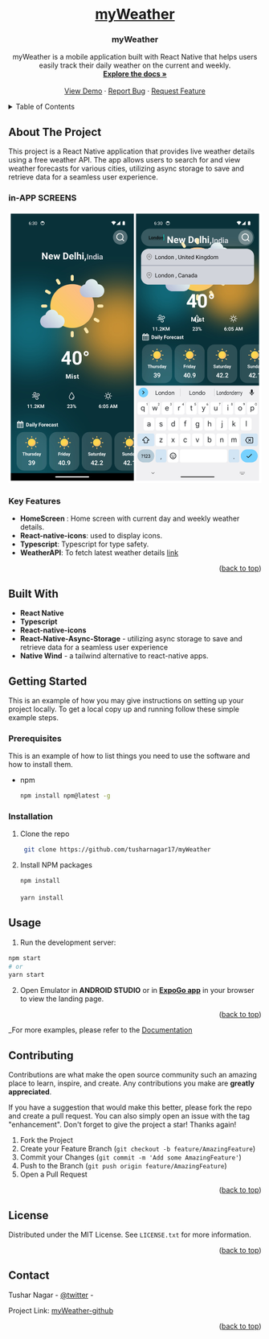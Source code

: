 <a name="readme-top"></a>

<!-- [![Contributors][contributors-shield]][contributors-url]
[![Forks][forks-shield]][forks-url]
[![Stargazers][stars-shield]][stars-url]
[![Issues][issues-shield]][issues-url]
[![MIT License][license-shield]][license-url]
[![LinkedIn][linkedin-shield]][linkedin-url] -->

<!-- PROJECT LOGO -->
<br />
<div align="center">
  <a href="https://github.com/tusharnagar17/myWeather">
    <h1>myWeather</h1>
  </a>

  <h3 align="center">myWeather</h3>

  <p align="center">
  myWeather is a mobile application built with React Native that helps users easily track their daily weather on the current and weekly.
    <br />
    <a href=""><strong>Explore the docs »</strong></a>
    <br />
    <br />
    <a href="https://github.com/tusharnagar17/myWeather">View Demo</a>
    ·
    <a href="https://github.com/tusharnagar17/myWeather/issues/new?labels=bug&template=bug-report---.md">Report Bug</a>
    ·
    <a href="https://github.com/tusharnagar17/myWeather/issues/new?labels=enhancement&template=feature-request---.md">Request Feature</a>
  </p>
</div>

<!-- TABLE OF CONTENTS -->
<details>
  <summary>Table of Contents</summary>
  <ol>
    <li>
      <a href="#about-the-project">About The Project</a>
      <ul>
        <li><a href="#built-with">Built With</a></li>
      </ul>
    </li>
    <li>
      <a href="#getting-started">Getting Started</a>
      <ul>
        <li><a href="#prerequisites">Prerequisites</a></li>
        <li><a href="#installation">Installation</a></li>
      </ul>
    </li>
    <li><a href="#usage">Usage</a></li>
    <li><a href="#roadmap">Roadmap</a></li>
    <li><a href="#contributing">Contributing</a></li>
    <li><a href="#license">License</a></li>
    <li><a href="#contact">Contact</a></li>
    <li><a href="#acknowledgments">Acknowledgments</a></li>
  </ol>
</details>

<!-- ABOUT THE PROJECT -->

## About The Project

This project is a React Native application that provides live weather details using a free weather API. The app allows users to search for and view weather forecasts for various cities, utilizing async storage to save and retrieve data for a seamless user experience.

### in-APP SCREENS

[![Product Name Screen Shot][app-screen]](https://github.com/tusharnagar17/expenseTracker)

### Key Features

- **HomeScreen** : Home screen with current day and weekly weather details.
- **React-native-icons**: used to display icons.
- **Typescript**: Typescript for type safety.
- **WeatherAPI**: To fetch latest weather details [link](https://www.weatherapi.com/)

<p align="right">(<a href="#readme-top">back to top</a>)</p>

## Built With

- **React Native**
- **Typescript**
- **React-native-icons**
- **React-Native-Async-Storage** - utilizing async storage to save and retrieve data for a seamless user experience
- **Native Wind** - a tailwind alternative to react-native apps.

<!-- GETTING STARTED -->

## Getting Started

This is an example of how you may give instructions on setting up your project locally.
To get a local copy up and running follow these simple example steps.

### Prerequisites

This is an example of how to list things you need to use the software and how to install them.

- npm
  ```sh
  npm install npm@latest -g
  ```

### Installation

1. Clone the repo
   ```sh
    git clone https://github.com/tusharnagar17/myWeather
   ```
2. Install NPM packages

   ```sh
   npm install

   yarn install
   ```

## Usage

1. Run the development server:

```bash
npm start
# or
yarn start
```

2. Open Emulator in **ANDROID STUDIO** or in [**ExpoGo app**](https://play.google.com/store/apps/details?id=host.exp.exponent&hl=en&gl=US) in your browser to view the landing page.

<p align="right">(<a href="#readme-top">back to top</a>)</p>

<!-- USAGE EXAMPLES -->

\_For more examples, please refer to the [Documentation](https://github.com/tusharnagar17/expenseTracker)

<!-- CONTRIBUTING -->

## Contributing

Contributions are what make the open source community such an amazing place to learn, inspire, and create. Any contributions you make are **greatly appreciated**.

If you have a suggestion that would make this better, please fork the repo and create a pull request. You can also simply open an issue with the tag "enhancement".
Don't forget to give the project a star! Thanks again!

1. Fork the Project
2. Create your Feature Branch (`git checkout -b feature/AmazingFeature`)
3. Commit your Changes (`git commit -m 'Add some AmazingFeature'`)
4. Push to the Branch (`git push origin feature/AmazingFeature`)
5. Open a Pull Request

<p align="right">(<a href="#readme-top">back to top</a>)</p>

<!-- LICENSE -->

## License

Distributed under the MIT License. See `LICENSE.txt` for more information.

<p align="right">(<a href="#readme-top">back to top</a>)</p>

<!-- CONTACT -->

## Contact

Tushar Nagar - [@twitter](https://twitter.com/tusharnagar_17) -

Project Link: [myWeather-github](https://github.com/tusharnagar17/myWeather)

<p align="right">(<a href="#readme-top">back to top</a>)</p>

<!-- ACKNOWLEDGMENTS -->

<!-- MARKDOWN LINKS & IMAGES -->
<!-- https://www.markdownguide.org/basic-syntax/#reference-style-links -->

<!-- [contributors-shield]: https://img.shields.io/github/contributors/othneildrew/Best-README-Template.svg?style=for-the-badge
[contributors-url]: https://github.com/othneildrew/Best-README-Template/graphs/contributors
[forks-shield]: https://img.shields.io/github/forks/othneildrew/Best-README-Template.svg?style=for-the-badge
[forks-url]: https://github.com/othneildrew/Best-README-Template/network/members
[stars-shield]: https://img.shields.io/github/stars/othneildrew/Best-README-Template.svg?style=for-the-badge
[stars-url]: https://github.com/othneildrew/Best-README-Template/stargazers
[issues-shield]: https://img.shields.io/github/issues/othneildrew/Best-README-Template.svg?style=for-the-badge
[issues-url]: https://github.com/othneildrew/Best-README-Template/issues
[license-shield]: https://img.shields.io/github/license/othneildrew/Best-README-Template.svg?style=for-the-badge
[license-url]: https://github.com/othneildrew/Best-README-Template/blob/master/LICENSE.txt
[linkedin-shield]: https://img.shields.io/badge/-LinkedIn-black.svg?style=for-the-badge&logo=linkedin&colorB=555
[linkedin-url]: https://linkedin.com/in/othneildrew
-->

[app-screen]: ./assets/github.jpg
